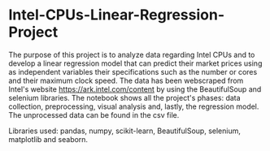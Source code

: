 # Intel-CPUs-Linear-Regression-Project

The purpose of this project is to analyze data regarding Intel CPUs and to develop a linear regression model that can predict their market prices using as independent variables their specifications such as the number or cores and their maximum clock speed. 
The data has been webscraped from Intel's website https://ark.intel.com/content by using the BeautifulSoup and selenium libraries.
The notebook shows all the project's phases: data collection, preprocessing, visual analysis and, lastly, the regression model. 
The unprocessed data can be found in the csv file.

Libraries used: pandas, numpy, scikit-learn, BeautifulSoup, selenium, matplotlib and seaborn.
